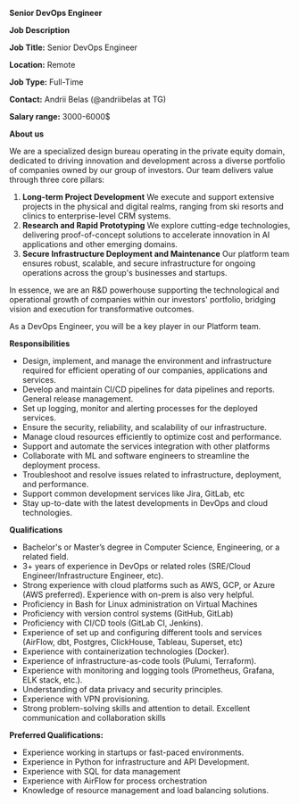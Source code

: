 **Senior DevOps Engineer**

**Job Description**

**Job Title:** Senior DevOps Engineer

**Location:**  Remote

**Job Type:** Full-Time

**Contact:** Andrii Belas (@andriibelas at TG)

**Salary range:** 3000-6000$

**About us**

We are a specialized design bureau operating in the private equity domain, dedicated to driving innovation and development across a diverse portfolio of companies owned by our group of investors. Our team delivers value through three core pillars:

1. **Long-term Project Development**
We execute and support extensive projects in the physical and digital realms, ranging from ski resorts and clinics to enterprise-level CRM systems.
2. **Research and Rapid Prototyping**
We explore cutting-edge technologies, delivering proof-of-concept solutions to accelerate innovation in AI applications and other emerging domains.
3. **Secure Infrastructure Deployment and Maintenance**
Our platform team ensures robust, scalable, and secure infrastructure for ongoing operations across the group's businesses and startups.

In essence, we are an R&D powerhouse supporting the technological and operational growth of companies within our investors' portfolio, bridging vision and execution for transformative outcomes.

As a DevOps Engineer, you will be a key player in our Platform team.

**Responsibilities**
- Design, implement, and manage the environment and infrastructure required for efficient operating of our companies, applications and services.
- Develop and maintain CI/CD pipelines for data pipelines and reports. General release management.
- Set up logging, monitor and alerting processes for the deployed services.
- Ensure the security, reliability, and scalability of our infrastructure.
- Manage cloud resources efficiently to optimize cost and performance.
- Support and automate the services integration with other platforms
- Collaborate with ML and software engineers to streamline the deployment process.
- Troubleshoot and resolve issues related to infrastructure, deployment, and performance.
- Support common development services like Jira, GitLab, etc
- Stay up-to-date with the latest developments in DevOps and cloud technologies.


**Qualifications**
- Bachelor's or Master’s degree in Computer Science, Engineering, or a related field.
- 3+ years of experience in DevOps or related roles (SRE/Cloud Engineer/Infrastructure Engineer, etc).
- Strong experience with cloud platforms such as AWS, GCP, or Azure (AWS preferred). Experience with on-prem is also very helpful.
- Proficiency in Bash for Linux administration on Virtual Machines
- Proficiency with version control systems (GitHub, GitLab)
- Proficiency with CI/CD tools (GitLab CI, Jenkins).
- Experience of set up and configuring different tools and services (AirFlow, dbt, Postgres, ClickHouse, Tableau, Superset, etc)
- Experience with containerization technologies (Docker).
- Experience of infrastructure-as-code tools (Pulumi, Terraform).
- Experience with monitoring and logging tools (Prometheus, Grafana, ELK stack, etc.).
- Understanding of data privacy and security principles.
- Experience with VPN provisioning.
- Strong problem-solving skills and attention to detail.
Excellent communication and collaboration skills

**Preferred Qualifications:**
- Experience working in startups or fast-paced environments.
- Experience in Python for infrastructure and API Development.
- Experience with SQL for data management
- Experience with AirFlow for process orchestration
- Knowledge of resource management and load balancing solutions.


